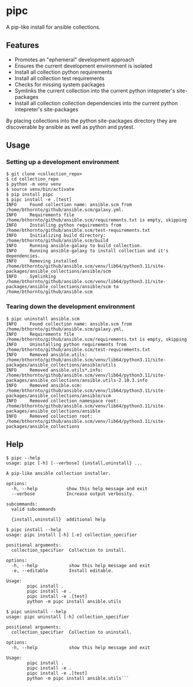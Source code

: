 # pipc

A pip-like install for ansible collections.

## Features

- Promotes an "ephemeral" development approach
- Ensures the current development environment is isolated
- Install all collection python requirements
- Install all collection test requirements
- Checks for missing system packages
- Symlinks the current collection into the current python intepreter's site-packages
- Install all collection collection dependencies into the current python intepreter's site-packages

By placing collections into the python site-packages directory they are discoverable by ansible as well as python and pytest.

## Usage

### Setting up a development environment
```
$ git clone <collection_repo>
$ cd collection_repo
$ python -m venv venv
$ source venv/bin/activate
$ pip install pipc
$ pipc install -e .[test]
INFO     Found collection name: ansible.scm from /home/bthornto/github/ansible.scm/galaxy.yml.
INFO     Requirements file /home/bthornto/github/ansible.scm/requirements.txt is empty, skipping
INFO     Installing python requirements from /home/bthornto/github/ansible.scm/test-requirements.txt
INFO     Initializing build directory: /home/bthornto/github/ansible.scm/build
INFO     Running ansible-galaxy to build collection.
INFO     Running ansible-galaxy to install collection and it's dependencies.
INFO     Removing installed /home/bthornto/github/ansible.scm/venv/lib64/python3.11/site-packages/ansible_collections/ansible/scm
INFO     Symlinking /home/bthornto/github/ansible.scm/venv/lib64/python3.11/site-packages/ansible_collections/ansible/scm to /home/bthornto/github/ansible.scm
```

### Tearing down the development environment
```
$ pipc uninstall ansible.scm
INFO     Found collection name: ansible.scm from /home/bthornto/github/ansible.scm/galaxy.yml.
INFO     Requirements file /home/bthornto/github/ansible.scm/requirements.txt is empty, skipping
INFO     Uninstalling python requirements from /home/bthornto/github/ansible.scm/test-requirements.txt
INFO     Removed ansible.utils: /home/bthornto/github/ansible.scm/venv/lib64/python3.11/site-packages/ansible_collections/ansible/utils
INFO     Removed ansible.utils*.info: /home/bthornto/github/ansible.scm/venv/lib64/python3.11/site-packages/ansible_collections/ansible.utils-2.10.3.info
INFO     Removed ansible.scm: /home/bthornto/github/ansible.scm/venv/lib64/python3.11/site-packages/ansible_collections/ansible/scm
INFO     Removed collection namespace root: /home/bthornto/github/ansible.scm/venv/lib64/python3.11/site-packages/ansible_collections/ansible
INFO     Removed collection root: /home/bthornto/github/ansible.scm/venv/lib64/python3.11/site-packages/ansible_collections
```

## Help

```
$ pipc --help
usage: pipc [-h] [--verbose] {install,uninstall} ...

A pip-like ansible collection installer.

options:
  -h, --help           show this help message and exit
  --verbose            Increase output verbosity.

subcommands:
  valid subcommands

  {install,uninstall}  additional help
```

```
$ pipc install --help
usage: pipc install [-h] [-e] collection_specifier

positional arguments:
  collection_specifier  Collection to install.

options:
  -h, --help            show this help message and exit
  -e, --editable        Install editable.

Usage:
        pipc install .
        pipc install -e .
        pipc install -e .[test]
        python -m pipc install ansible.utils
```
```
$ pipc uninstall --help
usage: pipc uninstall [-h] collection_specifier

positional arguments:
  collection_specifier  Collection to uninstall.

options:
  -h, --help            show this help message and exit

Usage:
        pipc install .
        pipc install -e .
        pipc install -e .[test]
        python -m pipc install ansible.utils```